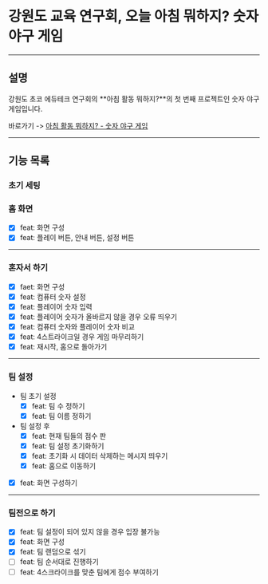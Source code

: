 # 강원도 교육 연구회, 오늘 아침 뭐하지? 숫자 야구 게임

---

## 설명

강원도 초코 에듀테크 연구회의 **아침 활동 뭐하지?**의 첫 번째 프로젝트인 숫자 야구 게임입니다.

바로가기 -> [아침 활동 뭐하지? - 숫자 야구 게임](https://teachercan-morning-activity.netlify.app/)

---

## 기능 목록

### 초기 세팅

### 홈 화면

- [x] feat: 화면 구성
- [x] feat: 플레이 버튼, 안내 버튼, 설정 버튼

---

### 혼자서 하기

- [x] faet: 화면 구성
- [x] feat: 컴퓨터 숫자 설정
- [x] feat: 플레이어 숫자 입력
- [x] feat: 플레이어 숫자가 올바르지 않을 경우 오류 띄우기
- [x] feat: 컴퓨터 숫자와 플레이어 숫자 비교
- [x] feat: 4스트라이크일 경우 게임 마무리하기
- [x] feat: 재시작, 홈으로 돌아가기

---

### 팀 설정

- 팀 초기 설정
  - [x] feat: 팀 수 정하기
  - [x] feat: 팀 이름 정하기
- 팀 설정 후
  - [x] feat: 현재 팀들의 점수 판
  - [x] feat: 팀 설정 초기화하기
  - [x] feat: 초기화 시 데이터 삭제하는 메시지 띄우기
  - [x] feat: 홈으로 이동하기
- [x] feat: 화면 구성하기

---

### 팀전으로 하기

- [x] feat: 팀 설정이 되어 있지 않을 경우 입장 불가능
- [x] feat: 화면 구성
- [x] feat: 팀 랜덤으로 섞기
- [ ] feat: 팀 순서대로 진행하기
- [ ] feat: 4스크라이크를 맞춘 팀에게 점수 부여하기
